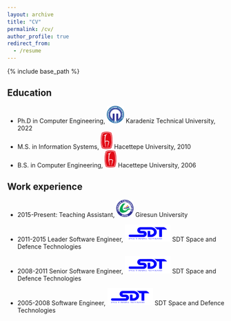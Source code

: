 ```yaml
---
layout: archive
title: "CV"
permalink: /cv/
author_profile: true
redirect_from:
  - /resume
---
```


{% include base_path %}

## Education

* Ph.D in Computer Engineering, <img src="/images/logo-ktu.png" alt="KTU" height="40"> Karadeniz Technical University, 2022
* M.S. in Information Systems, <img src="/images/logo-hacettepe.png" alt="Hacettepe" height="40"> Hacettepe University, 2010
* B.S. in Computer Engineering, <img src="/images/logo-hacettepe.png" alt="Hacettepe" height="40"> Hacettepe University, 2006

## Work experience

* 2015-Present: Teaching Assistant, <img src="/images/logo-giresun.png" alt="GRU" height=40> Giresun University

* 2011-2015 Leader Software Engineer, <img src="/images/logo-sdt.png" alt="SDT" height=40> SDT Space and Defence Technologies 

* 2008-2011 Senior Software Engineer, <img src="/images/logo-sdt.png" alt="SDT" height=40> SDT Space and Defence Technologies 

* 2005-2008 Software Engineer, <img src="/images/logo-sdt.png" alt="SDT" height=40> SDT Space and Defence Technologies 
